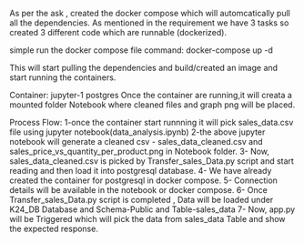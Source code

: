 As per the ask , created the docker compose which will automcatically pull all the dependencies. As mentioned in the requirement we have 3 tasks so created 3 different code which are runnable (dockerized).

simple run the docker compose file
command:
docker-compose up -d

This will start pulling the dependencies and build/created an image and start running the containers.

Container:
jupyter-1
postgres
Once the container are running,it will creata a mounted folder Notebook where cleaned files and graph png will be placed.

Process Flow:
1-once the container start runnning it will pick sales_data.csv file using jupyter notebook(data_analysis.ipynb)
2-the above jupyter notebook will generate  a cleaned csv - sales_data_cleaned.csv and sales_price_vs_quantity_per_product.png in Notebook folder.
3- Now, sales_data_cleaned.csv is picked by Transfer_sales_Data.py script and start reading and then load it into postgresql database.
4- We have already created the container for postgresql in docker compose. 
5- Connection details will be available in the notebook or docker compose.
6- Once Transfer_sales_Data.py script is completed , Data will be loaded under K24_DB Database and Schema-Public and Table-sales_data
7- Now, app.py will be Triggered which will pick the data from sales_data Table and show the expected response.



